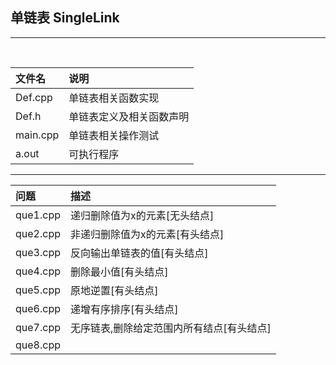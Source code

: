 ﻿## 单链表  SingleLink

------

<br>

|文件名|说明|
|:---|:---|
Def.cpp|单链表相关函数实现
Def.h|单链表定义及相关函数声明
main.cpp|单链表相关操作测试
a.out|可执行程序

------

|问题|描述|
|:---|:---|
que1.cpp|递归删除值为x的元素[无头结点]
que2.cpp|非递归删除值为x的元素[有头结点]
que3.cpp|反向输出单链表的值[有头结点]
que4.cpp|删除最小值[有头结点]
que5.cpp|原地逆置[有头结点]
que6.cpp|递增有序排序[有头结点]
que7.cpp|无序链表,删除给定范围内所有结点[有头结点]
que8.cpp|